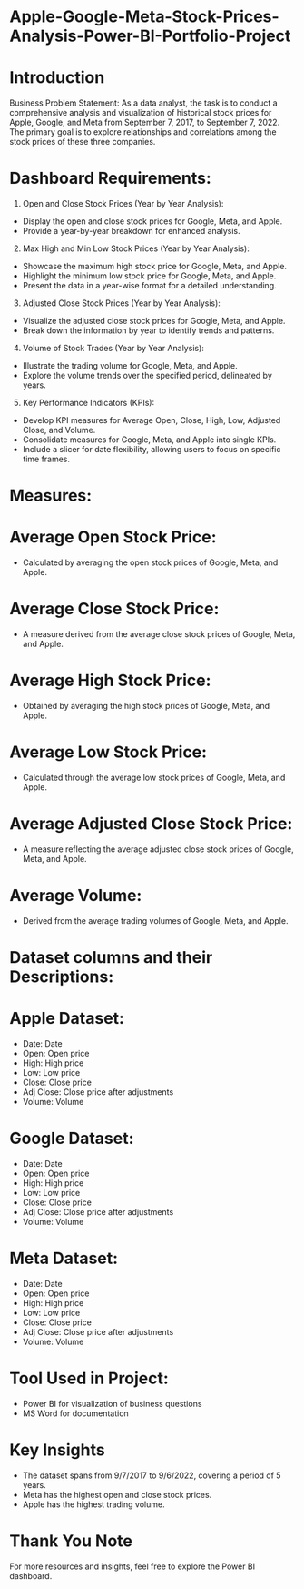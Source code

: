 # Apple-Google-Meta-Stock-Prices-Analysis-Power-BI-Portfolio-Project
# Introduction
Business Problem Statement:
As a data analyst, the task is to conduct a comprehensive analysis and visualization of historical stock prices for Apple, Google, and Meta from September 7, 2017, to September 7, 2022. The primary goal is to explore relationships and correlations among the stock prices of these three companies.

# Dashboard Requirements:
1. Open and Close Stock Prices (Year by Year Analysis):
* Display the open and close stock prices for Google, Meta, and Apple.
* Provide a year-by-year breakdown for enhanced analysis.
2. Max High and Min Low Stock Prices (Year by Year Analysis):
* Showcase the maximum high stock price for Google, Meta, and Apple.
* Highlight the minimum low stock price for Google, Meta, and Apple.
* Present the data in a year-wise format for a detailed understanding.
3. Adjusted Close Stock Prices (Year by Year Analysis):
* Visualize the adjusted close stock prices for Google, Meta, and Apple.
* Break down the information by year to identify trends and patterns.
4. Volume of Stock Trades (Year by Year Analysis):
* Illustrate the trading volume for Google, Meta, and Apple.
* Explore the volume trends over the specified period, delineated by years.
5. Key Performance Indicators (KPIs):
* Develop KPI measures for Average Open, Close, High, Low, Adjusted Close, and Volume.
* Consolidate measures for Google, Meta, and Apple into single KPIs.
* Include a slicer for date flexibility, allowing users to focus on specific time frames.
# Measures:
# Average Open Stock Price:
* Calculated by averaging the open stock prices of Google, Meta, and Apple.
# Average Close Stock Price:
* A measure derived from the average close stock prices of Google, Meta, and Apple.
# Average High Stock Price:
* Obtained by averaging the high stock prices of Google, Meta, and Apple.
# Average Low Stock Price:
* Calculated through the average low stock prices of Google, Meta, and Apple.
# Average Adjusted Close Stock Price:
* A measure reflecting the average adjusted close stock prices of Google, Meta, and Apple.
# Average Volume:
* Derived from the average trading volumes of Google, Meta, and Apple.
# Dataset columns and their Descriptions:
# Apple Dataset:
* Date: Date
* Open: Open price
* High: High price
* Low: Low price
* Close: Close price
* Adj Close: Close price after adjustments
* Volume: Volume
  
# Google Dataset:
* Date: Date
* Open: Open price
* High: High price
* Low: Low price
* Close: Close price
* Adj Close: Close price after adjustments
* Volume: Volume

# Meta Dataset:
* Date: Date
* Open: Open price
* High: High price
* Low: Low price
* Close: Close price
* Adj Close: Close price after adjustments
* Volume: Volume
# Tool Used in Project:
* Power BI for visualization of business questions
* MS Word for documentation
# Key Insights
* The dataset spans from 9/7/2017 to 9/6/2022, covering a period of 5 years.
* Meta has the highest open and close stock prices.
* Apple has the highest trading volume.
# Thank You Note
For more resources and insights, feel free to explore the Power BI dashboard.